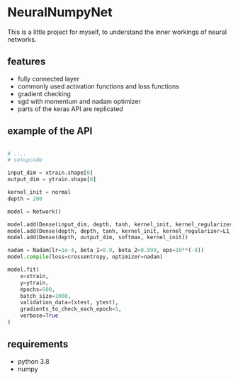 # NeuralNumpyNet

This is a little project for myself, to understand the inner workings of neural networks.

## features

* fully connected layer
* commonly used activation functions and loss functions
* gradient checking
* sgd with momentum and nadam optimizer
* parts of the keras API are replicated

## example of the API

```python

# ....
# setupcode

input_dim = xtrain.shape[0]
output_dim = ytrain.shape[0]

kernel_init = normal
depth = 200

model = Network()

model.add(Dense(input_dim, depth, tanh, kernel_init, kernel_regularizer=L2(1e-5)))
model.add(Dense(depth, depth, tanh, kernel_init, kernel_regularizer=L1_L2(1e-4, 1e-4)))
model.add(Dense(depth, output_dim, softmax, kernel_init))

nadam = Nadam(lr=1e-4, beta_1=0.9, beta_2=0.999, eps=10**(-8))
model.compile(loss=crossentropy, optimizer=nadam)

model.fit(
    x=xtrain,
    y=ytrain,
    epochs=500,
    batch_size=1000,
    validation_data=(xtest, ytest),
    gradients_to_check_each_epoch=5,
    verbose=True
)

```

## requirements

 * python 3.8
 * numpy
